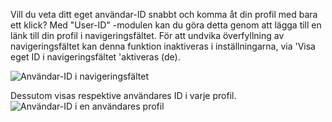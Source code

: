 Vill du veta ditt eget användar-ID snabbt och komma åt din profil med bara ett klick?
Med "User-ID" -modulen kan du göra detta genom att lägga till en länk till din profil i navigeringsfältet.
För att undvika överfyllning av navigeringsfältet kan denna funktion inaktiveras i inställningarna,
  via 'Visa eget ID i navigeringsfältet 'aktiveras (de).

![Användar-ID i navigeringsfältet](./navbar.png)

Dessutom visas respektive användares ID i varje profil.
![Användar-ID i en användares profil](./profile.png)
